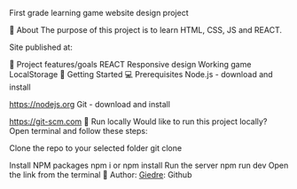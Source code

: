 First grade learning game
website design project

🌟 About
The purpose of this project is to learn HTML, CSS, JS and REACT.

Site published at: 

🎯 Project features/goals
REACT
Responsive design
Working game
LocalStorage
🧰 Getting Started
💻 Prerequisites
Node.js - download and install

https://nodejs.org
Git - download and install

https://git-scm.com
🏃 Run locally
Would like to run this project locally? Open terminal and follow these steps:

Clone the repo to your selected folder
git clone 

Install NPM packages
npm i
or
npm install
Run the server
npm run dev
Open the link from the terminal
🎅 Author:
[Giedre](https://github.com/GiedreKite): Github
